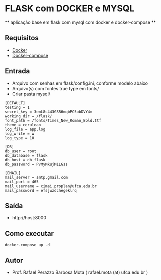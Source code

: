 # FLASK com DOCKER e MYSQL
** aplicação base em flask com mysql com docker e docker-compose **

## Requisitos

* [Docker](https://docs.docker.com/get-docker)
* [Docker-compose](https://docs.docker.com/compose/install/)

## Entrada

* Arquivo com senhas em flask/config.ini, conforme modelo abaixo
* Arquivo(s) com fontes true type em fonts/
* Criar pasta mysql/

```
[DEFAULT]
testing = 1
secret_key = 3emL8c443GSR6mqbPC5obDVY4m
working_dir = /flask/
font_path = /fonts/Times_New_Roman_Bold.ttf
theme = cerulean
log_file = app.log
log_write = w
log_type = 10

[DB]
db_user = root
db_database = flask
db_host = db_flask
db_password = PvMyMkujM1LGss

[EMAIL]
mail_server = smtp.gmail.com
mail_port = 465
mail_username = cimai.proplan@ufca.edu.br
mail_password = efsjwzdchegeklrq
```

## Saída

* http://host:8000

## Como executar

```
docker-compose up -d
```

## Autor

* Prof. Rafael Perazzo Barbosa Mota ( rafael.mota (at) ufca.edu.br )
